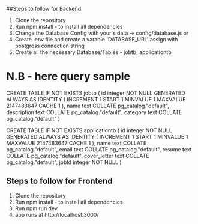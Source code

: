 ##Steps to follow for Backend
1. Clone the repository
2. Run npm install - to install all dependencies
3. Change the Database Config with your's data -> config/database.js or
4. Create .env file and create a varable 'DATABASE_URL' assign with postgress connection string
5. Create all the necessary Database/Tables - jobtb, applicationtb

# N.B - here query sample
CREATE TABLE IF NOT EXISTS jobtb
(
    id integer NOT NULL GENERATED ALWAYS AS IDENTITY ( INCREMENT 1 START 1 MINVALUE 1 MAXVALUE 2147483647 CACHE 1 ),
    name text COLLATE pg_catalog."default",
    description text COLLATE pg_catalog."default",
    category text COLLATE pg_catalog."default"
)

CREATE TABLE IF NOT EXISTS applicationtb
(
    id integer NOT NULL GENERATED ALWAYS AS IDENTITY ( INCREMENT 1 START 1 MINVALUE 1 MAXVALUE 2147483647 CACHE 1 ),
    name text COLLATE pg_catalog."default",
    email text COLLATE pg_catalog."default",
    resume text COLLATE pg_catalog."default",
    cover_letter text COLLATE pg_catalog."default",
    jobId integer NOT NULL
)

## Steps to follow for Frontend
1. Clone the repository
2. Run npm install - to install all dependencies
3. Run npm run dev
4. app runs at http://localhost:3000/
